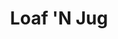 ---
title: "Loaf 'N Jug"
url: /colorado-springs/loaf-n-jug-east-pikes-peak-avenue/
shop: Lebensmittel
---